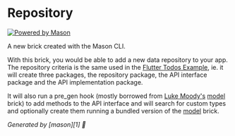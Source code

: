 # Repository

[![Powered by Mason](https://img.shields.io/endpoint?url=https%3A%2F%2Ftinyurl.com%2Fmason-badge)](https://github.com/felangel/mason)

A new brick created with the Mason CLI.

With this brick, you would be able to add a new data repository to your app.
The repository criteria is the same used in the [Flutter Todos Example](https://github.com/felangel/bloc/tree/master/examples/flutter_todos/packages), ie. it will create three packages, the repository package, the API interface package and the API implementation package.

It will also run a pre_gen hook (mostly borrowed from [Luke Moody's](https://github.com/LukeMoody01) [model](https://github.com/LukeMoody01/mason_bricks/blob/master/bricks/model/hooks/pre_gen.dart) brick) to add methods to the API interface and will search for custom types and optionally create them running a bundled version of the [model](https://github.com/LukeMoody01/mason_bricks/tree/master/bricks/model) brick.

_Generated by [mason][1] 🧱_
